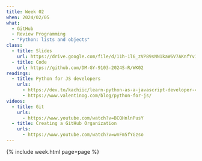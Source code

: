 ```yaml
---
title: Week 02
when: 2024/02/05
what:
  - GitHub
  - Review Programming
  - "Python: lists and objects"
class:
  - title: Slides
    url: https://drive.google.com/file/d/11h-1l6_zVP89sNN1kaW6V7AKnfYv1b6o/
  - title: Code
    url: https://github.com/DM-GY-9103-2024S-R/WK02
readings:
  - title: Python for JS developers
    urls:
      - https://dev.to/kachiic/learn-python-as-a-javascript-developer-422j
      - https://www.valentinog.com/blog/python-for-js/
videos:
  - title: Git
    urls:
      - https://www.youtube.com/watch?v=BCQHnlnPusY
  - title: Creating a GitHub Organization
    urls:
      - https://www.youtube.com/watch?v=wnFm5fYGzso
---
```

{% include week.html page=page %}
